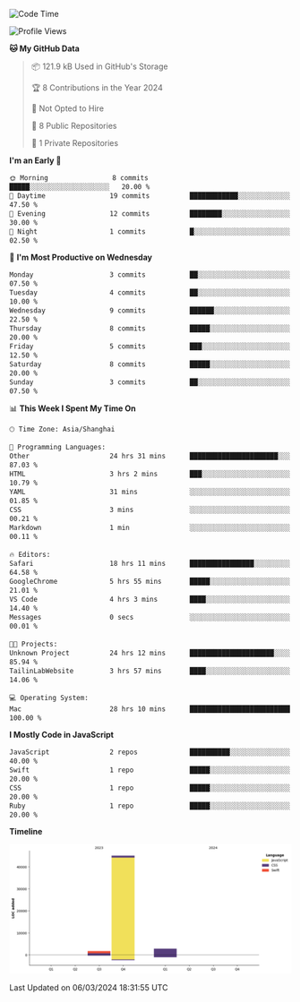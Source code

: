 <!--
**PascalDai/PascalDai** is a ✨ _special_ ✨ repository because its `README.md` (this file) appears on your GitHub profile.

Here are some ideas to get you started:

- 🔭 I’m currently working on ...
- 🌱 I’m currently learning ...
- 👯 I’m looking to collaborate on ...
- 🤔 I’m looking for help with ...
- 💬 Ask me about ...
- 📫 How to reach me: ...
- 😄 Pronouns: ...
- ⚡ Fun fact: ...
-->

<!--START_SECTION:waka-->
![Code Time](http://img.shields.io/badge/Code%20Time-247%20hrs%2042%20mins-blue)

![Profile Views](http://img.shields.io/badge/Profile%20Views-7-blue)

**🐱 My GitHub Data** 

> 📦 121.9 kB Used in GitHub's Storage 
 > 
> 🏆 8 Contributions in the Year 2024
 > 
> 🚫 Not Opted to Hire
 > 
> 📜 8 Public Repositories 
 > 
> 🔑 1 Private Repositories 
 > 
**I'm an Early 🐤** 

```text
🌞 Morning                8 commits           █████░░░░░░░░░░░░░░░░░░░░   20.00 % 
🌆 Daytime                19 commits          ████████████░░░░░░░░░░░░░   47.50 % 
🌃 Evening                12 commits          ████████░░░░░░░░░░░░░░░░░   30.00 % 
🌙 Night                  1 commits           █░░░░░░░░░░░░░░░░░░░░░░░░   02.50 % 
```
📅 **I'm Most Productive on Wednesday** 

```text
Monday                   3 commits           ██░░░░░░░░░░░░░░░░░░░░░░░   07.50 % 
Tuesday                  4 commits           ██░░░░░░░░░░░░░░░░░░░░░░░   10.00 % 
Wednesday                9 commits           ██████░░░░░░░░░░░░░░░░░░░   22.50 % 
Thursday                 8 commits           █████░░░░░░░░░░░░░░░░░░░░   20.00 % 
Friday                   5 commits           ███░░░░░░░░░░░░░░░░░░░░░░   12.50 % 
Saturday                 8 commits           █████░░░░░░░░░░░░░░░░░░░░   20.00 % 
Sunday                   3 commits           ██░░░░░░░░░░░░░░░░░░░░░░░   07.50 % 
```


📊 **This Week I Spent My Time On** 

```text
🕑︎ Time Zone: Asia/Shanghai

💬 Programming Languages: 
Other                    24 hrs 31 mins      ██████████████████████░░░   87.03 % 
HTML                     3 hrs 2 mins        ███░░░░░░░░░░░░░░░░░░░░░░   10.79 % 
YAML                     31 mins             ░░░░░░░░░░░░░░░░░░░░░░░░░   01.85 % 
CSS                      3 mins              ░░░░░░░░░░░░░░░░░░░░░░░░░   00.21 % 
Markdown                 1 min               ░░░░░░░░░░░░░░░░░░░░░░░░░   00.11 % 

🔥 Editors: 
Safari                   18 hrs 11 mins      ████████████████░░░░░░░░░   64.58 % 
GoogleChrome             5 hrs 55 mins       █████░░░░░░░░░░░░░░░░░░░░   21.01 % 
VS Code                  4 hrs 3 mins        ████░░░░░░░░░░░░░░░░░░░░░   14.40 % 
Messages                 0 secs              ░░░░░░░░░░░░░░░░░░░░░░░░░   00.01 % 

🐱‍💻 Projects: 
Unknown Project          24 hrs 12 mins      █████████████████████░░░░   85.94 % 
TailinLabWebsite         3 hrs 57 mins       ████░░░░░░░░░░░░░░░░░░░░░   14.06 % 

💻 Operating System: 
Mac                      28 hrs 10 mins      █████████████████████████   100.00 % 
```

**I Mostly Code in JavaScript** 

```text
JavaScript               2 repos             ██████████░░░░░░░░░░░░░░░   40.00 % 
Swift                    1 repo              █████░░░░░░░░░░░░░░░░░░░░   20.00 % 
CSS                      1 repo              █████░░░░░░░░░░░░░░░░░░░░   20.00 % 
Ruby                     1 repo              █████░░░░░░░░░░░░░░░░░░░░   20.00 % 
```



**Timeline**

![Lines of Code chart](https://raw.githubusercontent.com/PascalDai/PascalDai/main/assets/bar_graph.png)


 Last Updated on 06/03/2024 18:31:55 UTC
<!--END_SECTION:waka-->
